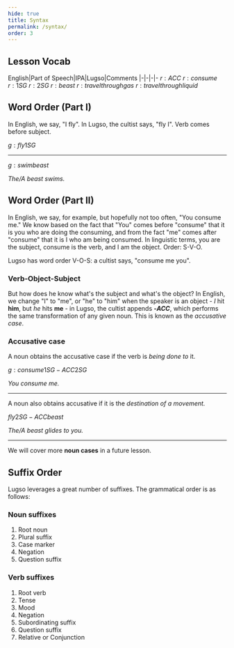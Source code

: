 ```yaml
---
hide: true
title: Syntax
permalink: /syntax/
order: 3
---
```

## Lesson Vocab

English|Part of Speech|IPA|Lugso|Comments
|-|-|-|-
${r: ACC}$
${r: consume}$
${r: 1SG}$
${r: 2SG}$
${r: beast}$
${r: travel through gas}$
${r: travel through liquid}$

## Word Order (Part I)

In English, we say, "I fly". In Lugso, the cultist says, "fly I". Verb comes before subject.

${g: fly 1SG}$

---

${g: swim beast}$

_The/A beast swims._

## Word Order (Part II)

In English, we say, for example, but hopefully not too often, "You consume me." We know based on the fact that "You" comes before "consume" that it is you who are doing the consuming, and from the fact "me" comes after "consume" that it is I who am being consumed. In linguistic terms, you are the subject, consume is the verb, and I am the object. Order: S-V-O.

Lugso has word order V-O-S: a cultist says, "consume me you".

### Verb-Object-Subject

But how does he know what's the subject and what's the object? In English, we change "I" to "me", or "he" to "him" when the speaker is an object - _I_ hit **him**, but _he_ hits **me** - in Lugso, the cultist appends **-${ACC}$**, which performs the same transformation of any given noun. This is known as the _accusative case_.

### Accusative case

A noun obtains the accusative case if the verb is _being done to_ it.

${g: consume 1SG-ACC 2SG}$

_You consume me._

---

A noun also obtains accusative if it is the _destination of a movement._

${fly 2SG-ACC beast}$

_The/A beast glides to you._

---

We will cover more **noun cases** in a future lesson.

## Suffix Order

Lugso leverages a great number of suffixes. The grammatical order is as follows:

### Noun suffixes

1. Root noun
2. Plural suffix
3. Case marker
4. Negation
5. Question suffix

### Verb suffixes

1. Root verb
2. Tense
3. Mood
4. Negation
5. Subordinating suffix
6. Question suffix
7. Relative or Conjunction
